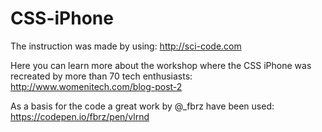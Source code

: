 # CSS-iPhone

The instruction was made by using:
http://sci-code.com

Here you can learn more about the workshop where the CSS iPhone was recreated by more than 70 tech enthusiasts:
http://www.womenitech.com/blog-post-2


As a basis for the code a great work by @_fbrz have been used: https://codepen.io/fbrz/pen/vlrnd
